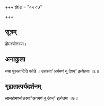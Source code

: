 +++
title = "०५ ०७"

+++
## सूत्रम्
होमश्चोत्तरया।
## अनाकुला
यथा पुरस्तादिति वर्तते ।
उत्तरया"अर्यमणं नु देवम्" इत्येतया ॥८॥

## गृह्यतात्पर्यदर्शनम्
लाजहोमश्चोत्तरया"अर्यमणं नु देवम्" इत्येतया ॥७॥
